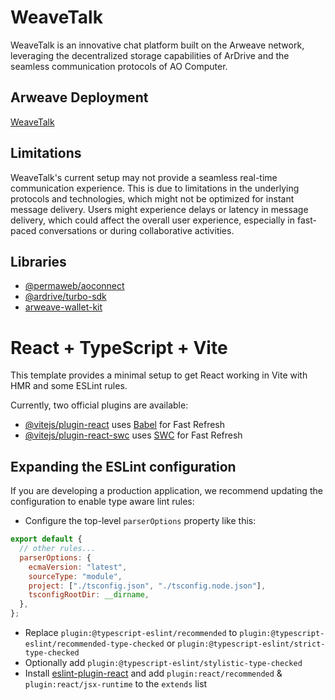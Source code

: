 # WeaveTalk

WeaveTalk is an innovative chat platform built on the Arweave network, leveraging the decentralized storage capabilities of ArDrive and the seamless communication protocols of AO Computer.

## Arweave Deployment

[WeaveTalk](https://arweave.net/j8WRfXIi_3LE3RGJAJgryYRllngTd6A_tRUWXsM4_iY)

## Limitations

WeaveTalk's current setup may not provide a seamless real-time communication experience. This is due to limitations in the underlying protocols and technologies, which might not be optimized for instant message delivery. Users might experience delays or latency in message delivery, which could affect the overall user experience, especially in fast-paced conversations or during collaborative activities.

## Libraries

- [@permaweb/aoconnect](https://github.com/permaweb/ao)
- [@ardrive/turbo-sdk](https://github.com/ardriveapp/turbo-sdk)
- [arweave-wallet-kit](https://github.com/labscommunity/arweave-wallet-kit)

# React + TypeScript + Vite

This template provides a minimal setup to get React working in Vite with HMR and some ESLint rules.

Currently, two official plugins are available:

- [@vitejs/plugin-react](https://github.com/vitejs/vite-plugin-react/blob/main/packages/plugin-react/README.md) uses [Babel](https://babeljs.io/) for Fast Refresh
- [@vitejs/plugin-react-swc](https://github.com/vitejs/vite-plugin-react-swc) uses [SWC](https://swc.rs/) for Fast Refresh

## Expanding the ESLint configuration

If you are developing a production application, we recommend updating the configuration to enable type aware lint rules:

- Configure the top-level `parserOptions` property like this:

```js
export default {
  // other rules...
  parserOptions: {
    ecmaVersion: "latest",
    sourceType: "module",
    project: ["./tsconfig.json", "./tsconfig.node.json"],
    tsconfigRootDir: __dirname,
  },
};
```

- Replace `plugin:@typescript-eslint/recommended` to `plugin:@typescript-eslint/recommended-type-checked` or `plugin:@typescript-eslint/strict-type-checked`
- Optionally add `plugin:@typescript-eslint/stylistic-type-checked`
- Install [eslint-plugin-react](https://github.com/jsx-eslint/eslint-plugin-react) and add `plugin:react/recommended` & `plugin:react/jsx-runtime` to the `extends` list
